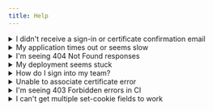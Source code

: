 ```yaml
---
title: Help
---
```


<details>
  <summary>I didn't receive a sign-in or certificate confirmation email</summary>
  <p>AWS email delivery can sometimes be slow, please give it 30-60s and check the spam folder.</p>
</details>

<details>
  <summary>My application times out or seems slow</summary>
  <p>Lambda `memory` scales CPU alongside the RAM – so if your application is slow to initialize or serve responses slowly you may want to try `1024` or above, see [Lambda Pricing](https://aws.amazon.com/lambda/pricing/) for options.</p>
  <p>Ensure that all of your dependencies are deployed, you may use `up -v` to view what is added or filtered from the deployment, or `up build --size` to output the contents of the zip.</p>
</details>

<details>
  <summary>I'm seeing 404 Not Found responses</summary>
  <p>By default Up ignores files which are found in `.upignore`. Use the verbose flag such as `up -v` to see if files have been filtered, or `up build --size` to see a list of files within the zip sorted by size. See [Ignoring Files](#configuration.ignoring_files) for more information.</p>
</details>

<details>
  <summary>My deployment seems stuck</summary>
  <p>The first deploy also creates resources associated with your project, and can take roughly 1-2 minutes. AWS provides limited granularity into the creation progress of these resources, so the progress bar may appear "stuck".</p>
</details>

<details>
  <summary>How do I sign into my team?</summary>
  <p>Run `up team login` if you aren't signed in, then run `up team login --team my-team-id` to sign into any teams you're an owner or member of.</p>
</details>

<details>
  <summary>Unable to associate certificate error</summary>
  <p>If you receive a `Unable to associate certificate` error it is because you have not verified the SSL certificate. Certs for CloudFront when creating a custom domain MUST be in us-east-1, so if you need to manually resend verification emails visit [ACM in US East 1](https://console.aws.amazon.com/acm/home?region=us-east-1).</p>
</details>

<details>
  <summary>I'm seeing 403 Forbidden errors in CI</summary>
  <p>If you run into "403 Forbidden" errors this is due to GitHub's low rate limit for unauthenticated users, consider creating a [Personal Access Token](https://github.com/settings/tokens) and adding `GITHUB_TOKEN` to your CI.</p>
</details>

<details>
  <summary>I can't get multiple set-cookie fields to work</summary>
  <p>API Gateway has a limitation which allows only one field with a given name, and favours the last, so multiple set-cookie fields cannot be supported at the moment. See the [API Gateway Forum](https://forums.aws.amazon.com/thread.jspa?threadID=205782&start=25&tstart=0) for details.</p>
</details>

